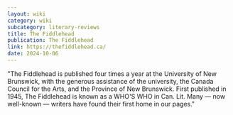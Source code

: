 ```yaml
---
layout: wiki
category: wiki
subcategory: literary-reviews
title: The Fiddlehead
publication: The Fiddlehead
link: https://thefiddlehead.ca/
date: 2024-10-06
---
```


"The Fiddlehead is published four times a year at the University of New Brunswick, with the generous assistance of the university, the Canada Council for the Arts, and the Province of New Brunswick. First published in 1945, The Fiddlehead is known as a WHO'S WHO in Can. Lit. Many — now well-known — writers have found their first home in our pages."

